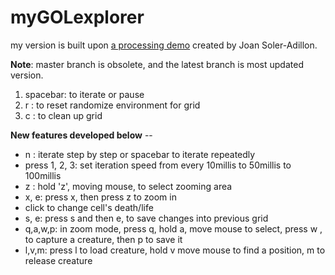# myGOLexplorer

my version is built upon [a processing demo](https://processing.org/examples/gameoflife.html) created by Joan Soler-Adillon. 

**Note**: master branch is obsolete, and the latest branch is most updated version.

1. spacebar: to iterate or pause
2. r : to reset randomize environment for grid
3. c : to clean up grid

**New features developed below** -- 
* n : iterate step by step or spacebar to iterate repeatedly
* press 1, 2, 3: set iteration speed from every 10millis to 50millis to 100millis
* z : hold 'z', moving mouse, to select zooming area
* x, e: press x, then press z to zoom in
* click to change cell's death/life
* s, e: press s and then e, to save changes into previous grid
* q,a,w,p: in zoom mode, press q, hold a, move mouse to select, press w , to capture a creature, then p to save it
* l,v,m: press l to load creature, hold v move mouse to find a position, m to release creature

